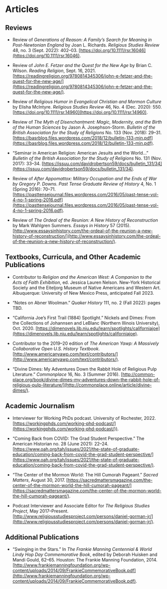 # Articles #

## Reviews ##

* Review of *Generations of Reason: A Family’s Search for Meaning in Post-Newtonian England* by Joan L. Richards. *Religious Studies Review* 48, no. 3 (Sept. 2022): 402–03. [https://doi.org/10.1111/rsr.16046](https://doi.org/10.1111/rsr.16046).

* Review of *John E. Fetzer and the Quest for the New Age* by Brian C. Wilson. *Reading Religion*, Sept. 16, 2021. [https://readingreligion.org/9780814345306/john-e-fetzer-and-the-quest-for-the-new-age/](https://readingreligion.org/9780814345306/john-e-fetzer-and-the-quest-for-the-new-age/).

* Review of *Religious Humor in Evangelical Christian and Mormon Culture* by Elisha McIntyre. *Religious Studies Review* 46, No. 4 (Dec. 2020): 550. [https://doi.org/10.1111/rsr.14960](https://doi.org/10.1111/rsr.14960). 

* Review of *The Myth of Disenchantment: Magic, Modernity, and the Birth of the Human Sciences* by Jason Ā. Josephson-Storm. *Bulletin of the British Association for the Study of Religions* No. 133 (Nov. 2018): 29–31. [https://basrblog.files.wordpress.com/2018/12/bulletin-133-min.pdf](https://basrblog.files.wordpress.com/2018/12/bulletin-133-min.pdf). 

* “Seminar in American Religion: American Jesuits and the World…” *Bulletin of the British Association for the Study of Religions* No. 131 (Nov. 2017): 33–34. [https://issuu.com/davidrobertson59/docs/bulletin_131/34](https://issuu.com/davidrobertson59/docs/bulletin_131/34).

* Review of *After Appomattox: Military Occupation and the Ends of War by Gregory P. Downs*. *Past Tense Graduate Review of History* 4, No. 1 (Spring 2016): 70–71. [https://pasttensejournal.files.wordpress.com/2016/05/past-tense-vol-4-no-1-spring-2016.pdf](https://pasttensejournal.files.wordpress.com/2016/05/past-tense-vol-4-no-1-spring-2016.pdf).

* Review of *The Ordeal of the Reunion: A New History of Reconstruction* by Mark Wahlgren Summers. *Essays in History* 57 (2015). [http://www.essaysinhistory.com/the-ordeal-of-the-reunion-a-new-history-of-reconstruction/](http://www.essaysinhistory.com/the-ordeal-of-the-reunion-a-new-history-of-reconstruction/).

## Textbooks, Curricula, and Other Academic Publications ##

* Contributor to *Religion and the American West: A Companion to the Acts of Faith Exhibition*, ed. Jessica Lauren Nelson. New-York Historical Society and the Eiteljorg Museum of Native Americans and Western Art. Albuquerque: University of New Mexico Press, anticipated Fall 2023.

* “Notes on Abner Woolman.” *Quaker History* 111, no. 2 (Fall 2022): pages TBD.

* “California Joe’s First Trail (1884) Spotlight.” Nickels and Dimes: From the Collections of Johannsen and LeBlanc (Northern Illinois University), Oct. 2020. [https://dimenovels.lib.niu.edu/learn/spotlights/californiajoe](https://dimenovels.lib.niu.edu/learn/spotlights/californiajoe).

* Contributor to the 2019–20 edition of *The American Yawp: A Massively Collaborative Open U.S. History Textbook*. [http://www.americanyawp.com/text/contributors/](http://www.americanyawp.com/text/contributors/).

*	“Divine Dimes: My Adventures Down the Rabbit Hole of Religious Pulp Literature.” *Commonplace* 16, No. 3 (Summer 2016). [http://common-place.org/book/divine-dimes-my-adventures-down-the-rabbit-hole-of-religious-pulp-literature/](http://commonplace.online/article/divine-dimes/).

## Academic Journalism ##

* Interviewer for Working PhDs podcast. University of Rochester, 2022. [https://workingphds.com/working-phd-podcast/](https://workingphds.com/working-phd-podcast/)).

* “Coming Back from COVID: The Grad Student Perspective.” The American Historian no. 28 (June 2021): 22–24. [https://www.oah.org/tah/issues/2021/the-state-of-graduate-education/coming-back-from-covid-the-grad-student-perspective/](https://www.oah.org/tah/issues/2021/the-state-of-graduate-education/coming-back-from-covid-the-grad-student-perspective/).

*	“The Center of the Mormon World: The Hill Cumorah Pageant.” *Sacred Matters*, August 30, 2017. [https://sacredmattersmagazine.com/the-center-of-the-mormon-world-the-hill-cumorah-pageant/](https://sacredmattersmagazine.com/the-center-of-the-mormon-world-the-hill-cumorah-pageant/).

*	Podcast Interviewer and Associate Editor for *The Religious Studies Project*, May 2017–Present. [http://www.religiousstudiesproject.com/persons/daniel-gorman-jr/](http://www.religiousstudiesproject.com/persons/daniel-gorman-jr/).

## Additional Publications ##

*	“Swinging in the Stars.” In *The Frankie Manning Centennial & World Lindy Hop Day Commemorative Book*, edited by Deborah Huisken and Mandi Gould, 62–65. Houston: The Frankie Manning Foundation, 2014. [http://www.frankiemanningfoundation.org/wp-content/uploads/2014/09/FrankieCommemorativeBook.pdf](http://www.frankiemanningfoundation.org/wp-content/uploads/2014/09/FrankieCommemorativeBook.pdf).
